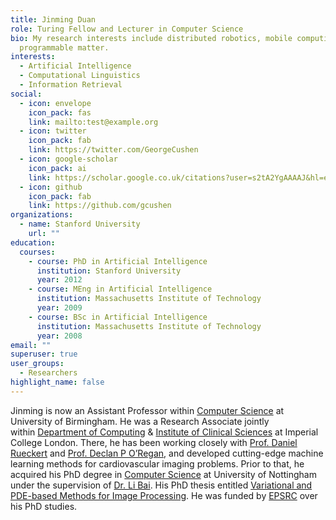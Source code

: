 ```yaml
---
title: Jinming Duan
role: Turing Fellow and Lecturer in Computer Science
bio: My research interests include distributed robotics, mobile computing and
  programmable matter.
interests:
  - Artificial Intelligence
  - Computational Linguistics
  - Information Retrieval
social:
  - icon: envelope
    icon_pack: fas
    link: mailto:test@example.org
  - icon: twitter
    icon_pack: fab
    link: https://twitter.com/GeorgeCushen
  - icon: google-scholar
    icon_pack: ai
    link: https://scholar.google.co.uk/citations?user=s2tA2YgAAAAJ&hl=en
  - icon: github
    icon_pack: fab
    link: https://github.com/gcushen
organizations:
  - name: Stanford University
    url: ""
education:
  courses:
    - course: PhD in Artificial Intelligence
      institution: Stanford University
      year: 2012
    - course: MEng in Artificial Intelligence
      institution: Massachusetts Institute of Technology
      year: 2009
    - course: BSc in Artificial Intelligence
      institution: Massachusetts Institute of Technology
      year: 2008
email: ""
superuser: true
user_groups:
  - Researchers
highlight_name: false
---
```

<!--StartFragment-->

Jinming is now an Assistant Professor within [Computer Science](http://www.cs.bham.ac.uk/) at University of Birmingham. He was a Research Associate jointly within [Department of Computing](https://biomedia.doc.ic.ac.uk/) & [Institute of Clinical Sciences](https://www.imperial.ac.uk/institute-clinical-sciences/research/imaging-sciences/) at Imperial College London. There, he has been working closely with [Prof. Daniel Rueckert](http://wp.doc.ic.ac.uk/dr/) and [Prof. Declan P O’Regan](https://www.imperial.ac.uk/people/declan.oregan), and developed cutting-edge machine learning methods for cardiovascular imaging problems. Prior to that, he acquired his PhD degree in [Computer Science](https://www.nottingham.ac.uk/computerscience/) at University of Nottingham under the supervision of [Dr. Li Bai](http://www.cs.nott.ac.uk/~itzbl/index.html). His PhD thesis entitled [Variational and PDE-based Methods for Image Processing](http://localhost:1313/thesis/Thesis.pdf). He was funded by [EPSRC](https://epsrc.ukri.org/) over his PhD studies.

<!--EndFragment-->